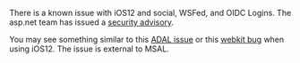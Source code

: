 There is a known issue with iOS12 and social, WSFed, and OIDC Logins. The asp.net team has issued a [security advisory](https://github.com/aspnet/Security/issues/1864).

You may see something similar to this [ADAL issue](https://github.com/AzureAD/azure-activedirectory-library-for-dotnet/issues/1329) or this [webkit bug](https://bugs.webkit.org/show_bug.cgi?id=188165) when using iOS12. The issue is external to MSAL.